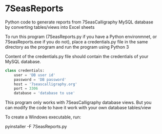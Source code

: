 # 7SeasReports
Python code to generate reports from 7SeasCalligraphy MySQL database by converting
tables/views into Excel sheets

To run this program (7SeasReports.py if you have a Python environmnet, or 7SeasReports.exe if you do not), place a credentials.py file in the same directory as 
the program and run the program using Python 3

Content of the credentials.py file should contain the credentials of your MySQL database.

```python
class credentials:  
    user = 'DB user id'  
    password = 'DB password'  
    host = '7seascalligraphy.org'  
    port = 3306  
    database = 'database to use'
```

This program only works with 7SeasCalligraphy database views. But you can modify the code to 
have it work with your own database tables/view

To create a Windows executable, run:


pyinstaller -F 7SeasReports.py